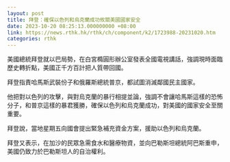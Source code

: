 ```yaml
---
layout: post
title: 拜登：確保以色列和烏克蘭成功攸關美國國家安全
date: 2023-10-20 08:25:13.000000000 +08:00
link: https://news.rthk.hk/rthk/ch/component/k2/1723988-20231020.htm
categories: rthk
---
```


美國總統拜登就以巴局勢，在白宮橢圓形辦公室發表全國電視講話，強調現時面臨歷史轉折點，美國正千方百計把人質帶回國。

拜登指責哈馬斯武裝份子和俄羅斯總統普京，都試圖消滅鄰國民主國家。

他把對以色列的攻擊，與對烏克蘭的暴行相提並論，強調不會讓哈馬斯這樣的恐怖分子，和普京這樣的暴君獲勝，確保以色列和烏克蘭成功，對美國的國家安全至關重要。

拜登說，當地星期五向國會提出緊急補充資金方案，援助以色列和烏克蘭。

拜登又表示，在加沙的民眾急需食水和醫療物資，並向巴勒斯坦總統阿巴斯重申，美國仍致力於巴勒斯坦人的自治權利。
